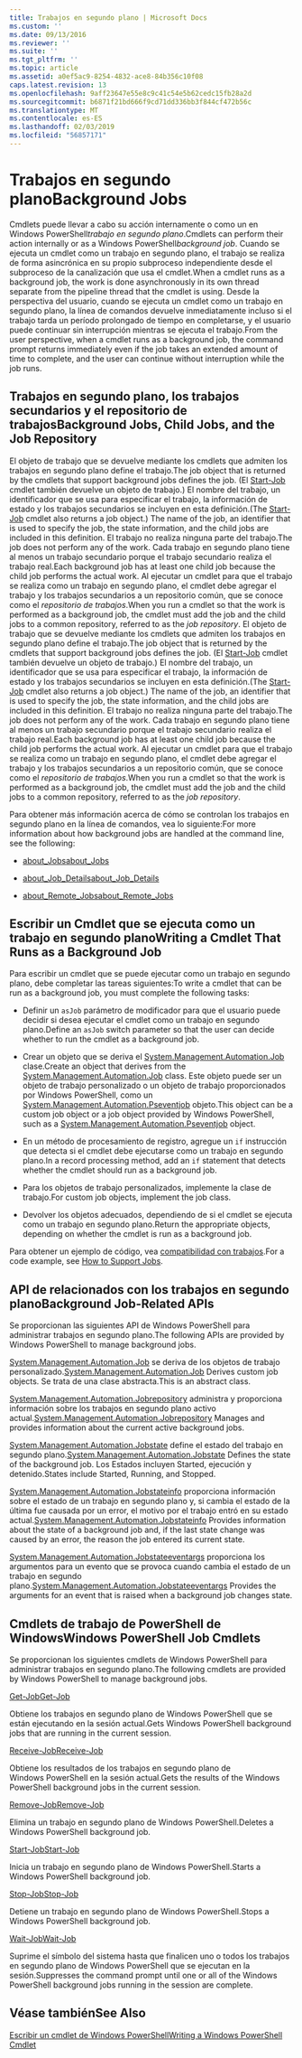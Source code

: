 ```yaml
---
title: Trabajos en segundo plano | Microsoft Docs
ms.custom: ''
ms.date: 09/13/2016
ms.reviewer: ''
ms.suite: ''
ms.tgt_pltfrm: ''
ms.topic: article
ms.assetid: a0ef5ac9-8254-4832-ace8-84b356c10f08
caps.latest.revision: 13
ms.openlocfilehash: 9aff23647e55e8c9c41c54e5b62cedc15fb28a2d
ms.sourcegitcommit: b6871f21bd666f9cd71dd336bb3f844cf472b56c
ms.translationtype: MT
ms.contentlocale: es-ES
ms.lasthandoff: 02/03/2019
ms.locfileid: "56857171"
---
```

# <a name="background-jobs"></a><span data-ttu-id="80488-102">Trabajos en segundo plano</span><span class="sxs-lookup"><span data-stu-id="80488-102">Background Jobs</span></span>

<span data-ttu-id="80488-103">Cmdlets puede llevar a cabo su acción internamente o como un en Windows PowerShell*trabajo en segundo plano*.</span><span class="sxs-lookup"><span data-stu-id="80488-103">Cmdlets can perform their action internally or as a Windows PowerShell*background job*.</span></span> <span data-ttu-id="80488-104">Cuando se ejecuta un cmdlet como un trabajo en segundo plano, el trabajo se realiza de forma asincrónica en su propio subproceso independiente desde el subproceso de la canalización que usa el cmdlet.</span><span class="sxs-lookup"><span data-stu-id="80488-104">When a cmdlet runs as a background job, the work is done asynchronously in its own thread separate from the pipeline thread that the cmdlet is using.</span></span> <span data-ttu-id="80488-105">Desde la perspectiva del usuario, cuando se ejecuta un cmdlet como un trabajo en segundo plano, la línea de comandos devuelve inmediatamente incluso si el trabajo tarda un período prolongado de tiempo en completarse, y el usuario puede continuar sin interrupción mientras se ejecuta el trabajo.</span><span class="sxs-lookup"><span data-stu-id="80488-105">From the user perspective, when a cmdlet runs as a background job, the command prompt returns immediately even if the job takes an extended amount of time to complete, and the user can continue without interruption while the job runs.</span></span>

## <a name="background-jobs-child-jobs-and-the-job-repository"></a><span data-ttu-id="80488-106">Trabajos en segundo plano, los trabajos secundarios y el repositorio de trabajos</span><span class="sxs-lookup"><span data-stu-id="80488-106">Background Jobs, Child Jobs, and the Job Repository</span></span>

<span data-ttu-id="80488-107">El objeto de trabajo que se devuelve mediante los cmdlets que admiten los trabajos en segundo plano define el trabajo.</span><span class="sxs-lookup"><span data-stu-id="80488-107">The job object that is returned by the cmdlets that support background jobs defines the job.</span></span> <span data-ttu-id="80488-108">(El [Start-Job](/powershell/module/Microsoft.PowerShell.Core/Start-Job) cmdlet también devuelve un objeto de trabajo.) El nombre del trabajo, un identificador que se usa para especificar el trabajo, la información de estado y los trabajos secundarios se incluyen en esta definición.</span><span class="sxs-lookup"><span data-stu-id="80488-108">(The [Start-Job](/powershell/module/Microsoft.PowerShell.Core/Start-Job) cmdlet also returns a job object.) The name of the job, an identifier that is used to specify the job, the state information, and the child jobs are included in this definition.</span></span> <span data-ttu-id="80488-109">El trabajo no realiza ninguna parte del trabajo.</span><span class="sxs-lookup"><span data-stu-id="80488-109">The job does not perform any of the work.</span></span> <span data-ttu-id="80488-110">Cada trabajo en segundo plano tiene al menos un trabajo secundario porque el trabajo secundario realiza el trabajo real.</span><span class="sxs-lookup"><span data-stu-id="80488-110">Each background job has at least one child job because the child job performs the actual work.</span></span> <span data-ttu-id="80488-111">Al ejecutar un cmdlet para que el trabajo se realiza como un trabajo en segundo plano, el cmdlet debe agregar el trabajo y los trabajos secundarios a un repositorio común, que se conoce como el *repositorio de trabajos*.</span><span class="sxs-lookup"><span data-stu-id="80488-111">When you run a cmdlet so that the work is performed as a background job, the cmdlet must add the job and the child jobs to a common repository, referred to as the *job repository*.</span></span>
<span data-ttu-id="80488-112">El objeto de trabajo que se devuelve mediante los cmdlets que admiten los trabajos en segundo plano define el trabajo.</span><span class="sxs-lookup"><span data-stu-id="80488-112">The job object that is returned by the cmdlets that support background jobs defines the job.</span></span> <span data-ttu-id="80488-113">(El [Start-Job](/powershell/module/Microsoft.PowerShell.Core/Start-Job) cmdlet también devuelve un objeto de trabajo.) El nombre del trabajo, un identificador que se usa para especificar el trabajo, la información de estado y los trabajos secundarios se incluyen en esta definición.</span><span class="sxs-lookup"><span data-stu-id="80488-113">(The [Start-Job](/powershell/module/Microsoft.PowerShell.Core/Start-Job) cmdlet also returns a job object.) The name of the job, an identifier that is used to specify the job, the state information, and the child jobs are included in this definition.</span></span> <span data-ttu-id="80488-114">El trabajo no realiza ninguna parte del trabajo.</span><span class="sxs-lookup"><span data-stu-id="80488-114">The job does not perform any of the work.</span></span> <span data-ttu-id="80488-115">Cada trabajo en segundo plano tiene al menos un trabajo secundario porque el trabajo secundario realiza el trabajo real.</span><span class="sxs-lookup"><span data-stu-id="80488-115">Each background job has at least one child job because the child job performs the actual work.</span></span> <span data-ttu-id="80488-116">Al ejecutar un cmdlet para que el trabajo se realiza como un trabajo en segundo plano, el cmdlet debe agregar el trabajo y los trabajos secundarios a un repositorio común, que se conoce como el *repositorio de trabajos*.</span><span class="sxs-lookup"><span data-stu-id="80488-116">When you run a cmdlet so that the work is performed as a background job, the cmdlet must add the job and the child jobs to a common repository, referred to as the *job repository*.</span></span>

<span data-ttu-id="80488-117">Para obtener más información acerca de cómo se controlan los trabajos en segundo plano en la línea de comandos, vea lo siguiente:</span><span class="sxs-lookup"><span data-stu-id="80488-117">For more information about how background jobs are handled at the command line, see the following:</span></span>

- [<span data-ttu-id="80488-118">about_Jobs</span><span class="sxs-lookup"><span data-stu-id="80488-118">about_Jobs</span></span>](/powershell/module/microsoft.powershell.core/about/about_jobs)

- [<span data-ttu-id="80488-119">about_Job_Details</span><span class="sxs-lookup"><span data-stu-id="80488-119">about_Job_Details</span></span>](/powershell/module/microsoft.powershell.core/about/about_job_details)

- [<span data-ttu-id="80488-120">about_Remote_Jobs</span><span class="sxs-lookup"><span data-stu-id="80488-120">about_Remote_Jobs</span></span>](/powershell/module/microsoft.powershell.core/about/about_remote_jobs)

## <a name="writing-a-cmdlet-that-runs-as-a-background-job"></a><span data-ttu-id="80488-121">Escribir un Cmdlet que se ejecuta como un trabajo en segundo plano</span><span class="sxs-lookup"><span data-stu-id="80488-121">Writing a Cmdlet That Runs as a Background Job</span></span>

<span data-ttu-id="80488-122">Para escribir un cmdlet que se puede ejecutar como un trabajo en segundo plano, debe completar las tareas siguientes:</span><span class="sxs-lookup"><span data-stu-id="80488-122">To write a cmdlet that can be run as a background job, you must complete the following tasks:</span></span>

- <span data-ttu-id="80488-123">Definir un `asJob` parámetro de modificador para que el usuario puede decidir si desea ejecutar el cmdlet como un trabajo en segundo plano.</span><span class="sxs-lookup"><span data-stu-id="80488-123">Define an `asJob` switch parameter so that the user can decide whether to run the cmdlet as a background job.</span></span>

- <span data-ttu-id="80488-124">Crear un objeto que se deriva el [System.Management.Automation.Job](/dotnet/api/System.Management.Automation.Job) clase.</span><span class="sxs-lookup"><span data-stu-id="80488-124">Create an object that derives from the [System.Management.Automation.Job](/dotnet/api/System.Management.Automation.Job) class.</span></span> <span data-ttu-id="80488-125">Este objeto puede ser un objeto de trabajo personalizado o un objeto de trabajo proporcionados por Windows PowerShell, como un [System.Management.Automation.Pseventjob](/dotnet/api/System.Management.Automation.PSEventJob) objeto.</span><span class="sxs-lookup"><span data-stu-id="80488-125">This object can be a custom job object or a job object provided by Windows PowerShell, such as a [System.Management.Automation.Pseventjob](/dotnet/api/System.Management.Automation.PSEventJob) object.</span></span>

- <span data-ttu-id="80488-126">En un método de procesamiento de registro, agregue un `if` instrucción que detecta si el cmdlet debe ejecutarse como un trabajo en segundo plano.</span><span class="sxs-lookup"><span data-stu-id="80488-126">In a record processing method, add an `if` statement that detects whether the cmdlet should run as a background job.</span></span>

- <span data-ttu-id="80488-127">Para los objetos de trabajo personalizados, implemente la clase de trabajo.</span><span class="sxs-lookup"><span data-stu-id="80488-127">For custom job objects, implement the job class.</span></span>

- <span data-ttu-id="80488-128">Devolver los objetos adecuados, dependiendo de si el cmdlet se ejecuta como un trabajo en segundo plano.</span><span class="sxs-lookup"><span data-stu-id="80488-128">Return the appropriate objects, depending on whether the cmdlet is run as a background job.</span></span>

<span data-ttu-id="80488-129">Para obtener un ejemplo de código, vea [compatibilidad con trabajos](./how-to-support-jobs.md).</span><span class="sxs-lookup"><span data-stu-id="80488-129">For a code example, see [How to Support Jobs](./how-to-support-jobs.md).</span></span>

## <a name="background-job-related-apis"></a><span data-ttu-id="80488-130">API de relacionados con los trabajos en segundo plano</span><span class="sxs-lookup"><span data-stu-id="80488-130">Background Job-Related APIs</span></span>

<span data-ttu-id="80488-131">Se proporcionan las siguientes API de Windows PowerShell para administrar trabajos en segundo plano.</span><span class="sxs-lookup"><span data-stu-id="80488-131">The following APIs are provided by Windows PowerShell to manage background jobs.</span></span>

<span data-ttu-id="80488-132">[System.Management.Automation.Job](/dotnet/api/System.Management.Automation.Job) se deriva de los objetos de trabajo personalizado.</span><span class="sxs-lookup"><span data-stu-id="80488-132">[System.Management.Automation.Job](/dotnet/api/System.Management.Automation.Job) Derives custom job objects.</span></span> <span data-ttu-id="80488-133">Se trata de una clase abstracta.</span><span class="sxs-lookup"><span data-stu-id="80488-133">This is an abstract class.</span></span>

<span data-ttu-id="80488-134">[System.Management.Automation.Jobrepository](/dotnet/api/System.Management.Automation.JobRepository) administra y proporciona información sobre los trabajos en segundo plano activo actual.</span><span class="sxs-lookup"><span data-stu-id="80488-134">[System.Management.Automation.Jobrepository](/dotnet/api/System.Management.Automation.JobRepository) Manages and provides information about the current active background jobs.</span></span>

<span data-ttu-id="80488-135">[System.Management.Automation.Jobstate](/dotnet/api/System.Management.Automation.JobState) define el estado del trabajo en segundo plano.</span><span class="sxs-lookup"><span data-stu-id="80488-135">[System.Management.Automation.Jobstate](/dotnet/api/System.Management.Automation.JobState) Defines the state of the background job.</span></span> <span data-ttu-id="80488-136">Los Estados incluyen Started, ejecución y detenido.</span><span class="sxs-lookup"><span data-stu-id="80488-136">States include Started, Running, and Stopped.</span></span>

<span data-ttu-id="80488-137">[System.Management.Automation.Jobstateinfo](/dotnet/api/System.Management.Automation.JobStateInfo) proporciona información sobre el estado de un trabajo en segundo plano y, si cambia el estado de la última fue causada por un error, el motivo por el trabajo entró en su estado actual.</span><span class="sxs-lookup"><span data-stu-id="80488-137">[System.Management.Automation.Jobstateinfo](/dotnet/api/System.Management.Automation.JobStateInfo) Provides information about the state of a background job and, if the last state change was caused by an error, the reason the job entered its current state.</span></span>

<span data-ttu-id="80488-138">[System.Management.Automation.Jobstateeventargs](/dotnet/api/System.Management.Automation.JobStateEventArgs) proporciona los argumentos para un evento que se provoca cuando cambia el estado de un trabajo en segundo plano.</span><span class="sxs-lookup"><span data-stu-id="80488-138">[System.Management.Automation.Jobstateeventargs](/dotnet/api/System.Management.Automation.JobStateEventArgs) Provides the arguments for an event that is raised when a background job changes state.</span></span>

## <a name="windows-powershell-job-cmdlets"></a><span data-ttu-id="80488-139">Cmdlets de trabajo de PowerShell de Windows</span><span class="sxs-lookup"><span data-stu-id="80488-139">Windows PowerShell Job Cmdlets</span></span>

<span data-ttu-id="80488-140">Se proporcionan los siguientes cmdlets de Windows PowerShell para administrar trabajos en segundo plano.</span><span class="sxs-lookup"><span data-stu-id="80488-140">The following cmdlets are provided by Windows PowerShell to manage background jobs.</span></span>

[<span data-ttu-id="80488-141">Get-Job</span><span class="sxs-lookup"><span data-stu-id="80488-141">Get-Job</span></span>](/powershell/module/Microsoft.PowerShell.Core/Get-Job)

<span data-ttu-id="80488-142">Obtiene los trabajos en segundo plano de Windows PowerShell que se están ejecutando en la sesión actual.</span><span class="sxs-lookup"><span data-stu-id="80488-142">Gets Windows PowerShell background jobs that are running in the current session.</span></span>

[<span data-ttu-id="80488-143">Receive-Job</span><span class="sxs-lookup"><span data-stu-id="80488-143">Receive-Job</span></span>](/powershell/module/Microsoft.PowerShell.Core/Receive-Job)

<span data-ttu-id="80488-144">Obtiene los resultados de los trabajos en segundo plano de Windows PowerShell en la sesión actual.</span><span class="sxs-lookup"><span data-stu-id="80488-144">Gets the results of the Windows PowerShell background jobs in the current session.</span></span>

[<span data-ttu-id="80488-145">Remove-Job</span><span class="sxs-lookup"><span data-stu-id="80488-145">Remove-Job</span></span>](/powershell/module/Microsoft.PowerShell.Core/Remove-Job)

<span data-ttu-id="80488-146">Elimina un trabajo en segundo plano de Windows PowerShell.</span><span class="sxs-lookup"><span data-stu-id="80488-146">Deletes a Windows PowerShell background job.</span></span>

[<span data-ttu-id="80488-147">Start-Job</span><span class="sxs-lookup"><span data-stu-id="80488-147">Start-Job</span></span>](/powershell/module/Microsoft.PowerShell.Core/Start-Job)

<span data-ttu-id="80488-148">Inicia un trabajo en segundo plano de Windows PowerShell.</span><span class="sxs-lookup"><span data-stu-id="80488-148">Starts a Windows PowerShell background job.</span></span>

[<span data-ttu-id="80488-149">Stop-Job</span><span class="sxs-lookup"><span data-stu-id="80488-149">Stop-Job</span></span>](/powershell/module/Microsoft.PowerShell.Core/Stop-Job)

<span data-ttu-id="80488-150">Detiene un trabajo en segundo plano de Windows PowerShell.</span><span class="sxs-lookup"><span data-stu-id="80488-150">Stops a Windows PowerShell background job.</span></span>

[<span data-ttu-id="80488-151">Wait-Job</span><span class="sxs-lookup"><span data-stu-id="80488-151">Wait-Job</span></span>](/powershell/module/Microsoft.PowerShell.Core/Wait-Job)

<span data-ttu-id="80488-152">Suprime el símbolo del sistema hasta que finalicen uno o todos los trabajos en segundo plano de Windows PowerShell que se ejecutan en la sesión.</span><span class="sxs-lookup"><span data-stu-id="80488-152">Suppresses the command prompt until one or all of the Windows PowerShell background jobs running in the session are complete.</span></span>

## <a name="see-also"></a><span data-ttu-id="80488-153">Véase también</span><span class="sxs-lookup"><span data-stu-id="80488-153">See Also</span></span>

[<span data-ttu-id="80488-154">Escribir un cmdlet de Windows PowerShell</span><span class="sxs-lookup"><span data-stu-id="80488-154">Writing a Windows PowerShell Cmdlet</span></span>](./writing-a-windows-powershell-cmdlet.md)
